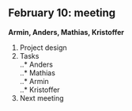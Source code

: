 ## February 10: meeting
**Armin, Anders, Mathias, Kristoffer**<br/>
1. Project design<br/>
2. Tasks<br/>
..* Anders<br/>
..* Mathias<br/>
..* Armin<br/>
..* Kristoffer<br/>
3. Next meeting<br/>




